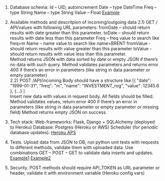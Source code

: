 1)	Database schema:
Id – UID, autoincrement
Date – type DateTime
Freq – type String
Name – type String
Value – Float
[Example](https://github.com/mini-kep/db/blob/master/demo/sqlalchemy/datapoint.py)

2)	Available methods and descritpion of incoming/outgoing data
2.1)	GET / API/values with following URL parameters:
fromDate – should return results with date greater than this parameter.
toDate – should return results with date less than this parameter
Freq – freq value to search like freq=m
Name – name value to search like name=BRENT
fromValue - should return results with value greater than this parameter
toValue - should return results with value less than this parameter. <br>
Method returns JSON with data sorted by date or empty JSON if there’s no data with such query.
Method validates parameters and returns error 400 if there’s an error in parameters (like string in data parameter or empty parameter) <br>
2.2)	POST /API/incoming
Body should have a structure like
    [{
        "date": "1999-01-31",
        "freq": "m",
        "name": "INVESTMENT_rog",
        "value": 12345.6
    },
    {...} 
    ]
<br>Insert new data with values in request body.
All fields should be filled.
Method validates values, return error 400 if there’s an error in parameters (like string in data parameter or empty parameter or missing field)
Method returns empty JSON on success.<br>
3)	Tech stack:
Web-frameworks: Flask, Django + SQLAlchemy (deployed to Heroku)
Database: Postgres (Heroku or AWS)
Scheduler (for periodic database updates): [Heroku APS](https://devcenter.heroku.com/articles/clock-processes-python)
4)	Tests.
Upload data from JSON to DB, run python unit tests with requests to different methods, validate them with uploaded data.
Use combinations GET – POST – GET to validate data inserts and updates.
[Example1](https://github.com/mini-kep/db/blob/master/demo/sqlalchemy/tests/test_clientdb_demo.py)
[Example2](https://github.com/mini-kep/full-app/blob/master/datapoint/tests.py)
5)	Security.
POST methods should require API_TOKEN as URL parameter or header, validate it with environment variable (Heroku config vars)
